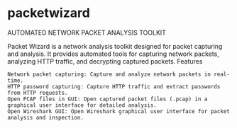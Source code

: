 # packetwizard
AUTOMATED NETWORK PACKET ANALYSIS TOOLKIT

Packet Wizard is a network analysis toolkit designed for packet capturing and analysis. It provides automated tools for capturing network packets, analyzing HTTP traffic, and decrypting captured packets.
Features

    Network packet capturing: Capture and analyze network packets in real-time.
    HTTP password capturing: Capture HTTP traffic and extract passwords from HTTP requests.
    Open PCAP files in GUI: Open captured packet files (.pcap) in a graphical user interface for detailed analysis.
    Open Wireshark GUI: Open Wireshark graphical user interface for packet analysis and inspection.
